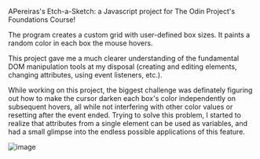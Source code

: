 APereiras's Etch-a-Sketch: a Javascript project for The Odin Project's Foundations Course!

The program creates a custom grid with user-defined box sizes. It paints a random color in each box the mouse hovers.

This project gave me a much clearer understanding of the fundamental DOM manipulation tools at my disposal (creating and editing elements, changing attributes, using event listeners, etc.).

While working on this project, the biggest challenge was definately figuring out how to make the cursor darken each box's color independently on subsequent hovers, all while not interfering with other color values or resetting after the event ended. Trying to solve this problem, I started to realize that attributes from a single element can be used as variables, and had a small glimpse into the endless possible applications of this feature.   

![image](https://user-images.githubusercontent.com/99130611/193568742-b9198d92-485d-4411-98d5-43faed9f9eff.png)
